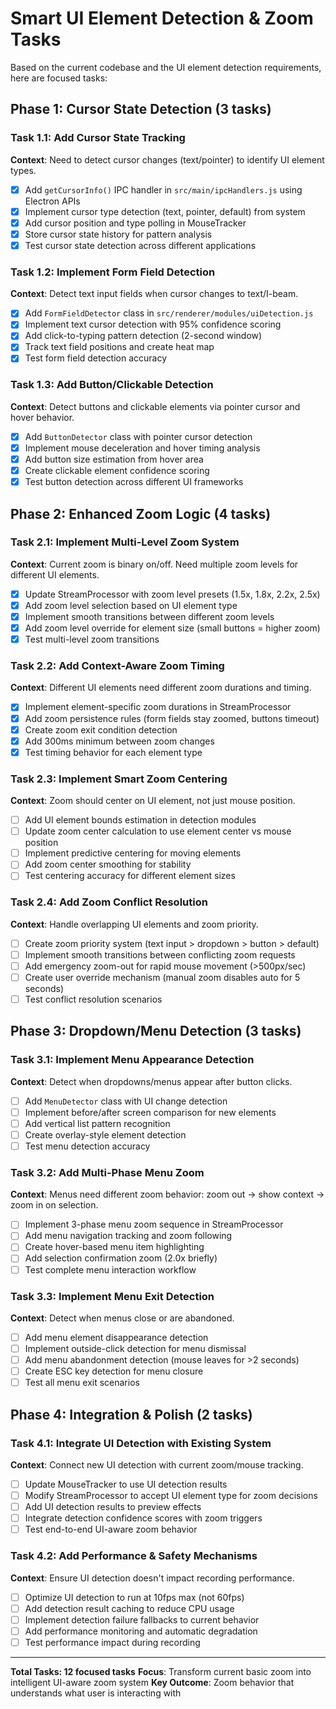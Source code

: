 # Smart UI Element Detection & Zoom Tasks

Based on the current codebase and the UI element detection requirements, here are focused tasks:

## Phase 1: Cursor State Detection (3 tasks)

### Task 1.1: Add Cursor State Tracking
**Context**: Need to detect cursor changes (text/pointer) to identify UI element types.
- [x] Add `getCursorInfo()` IPC handler in `src/main/ipcHandlers.js` using Electron APIs
- [x] Implement cursor type detection (text, pointer, default) from system
- [x] Add cursor position and type polling in MouseTracker
- [x] Store cursor state history for pattern analysis
- [x] Test cursor state detection across different applications

### Task 1.2: Implement Form Field Detection
**Context**: Detect text input fields when cursor changes to text/I-beam.
- [x] Add `FormFieldDetector` class in `src/renderer/modules/uiDetection.js`
- [x] Implement text cursor detection with 95% confidence scoring
- [x] Add click-to-typing pattern detection (2-second window)
- [x] Track text field positions and create heat map
- [x] Test form field detection accuracy

### Task 1.3: Add Button/Clickable Detection
**Context**: Detect buttons and clickable elements via pointer cursor and hover behavior.
- [x] Add `ButtonDetector` class with pointer cursor detection
- [x] Implement mouse deceleration and hover timing analysis
- [x] Add button size estimation from hover area
- [x] Create clickable element confidence scoring
- [x] Test button detection across different UI frameworks

## Phase 2: Enhanced Zoom Logic (4 tasks)

### Task 2.1: Implement Multi-Level Zoom System
**Context**: Current zoom is binary on/off. Need multiple zoom levels for different UI elements.
- [x] Update StreamProcessor with zoom level presets (1.5x, 1.8x, 2.2x, 2.5x)
- [x] Add zoom level selection based on UI element type
- [x] Implement smooth transitions between different zoom levels
- [x] Add zoom level override for element size (small buttons = higher zoom)
- [x] Test multi-level zoom transitions

### Task 2.2: Add Context-Aware Zoom Timing
**Context**: Different UI elements need different zoom durations and timing.
- [x] Implement element-specific zoom durations in StreamProcessor
- [x] Add zoom persistence rules (form fields stay zoomed, buttons timeout)
- [x] Create zoom exit condition detection
- [x] Add 300ms minimum between zoom changes
- [x] Test timing behavior for each element type

### Task 2.3: Implement Smart Zoom Centering
**Context**: Zoom should center on UI element, not just mouse position.
- [ ] Add UI element bounds estimation in detection modules
- [ ] Update zoom center calculation to use element center vs mouse position
- [ ] Implement predictive centering for moving elements
- [ ] Add zoom center smoothing for stability
- [ ] Test centering accuracy for different element sizes

### Task 2.4: Add Zoom Conflict Resolution
**Context**: Handle overlapping UI elements and zoom priority.
- [ ] Create zoom priority system (text input > dropdown > button > default)
- [ ] Implement smooth transitions between conflicting zoom requests
- [ ] Add emergency zoom-out for rapid mouse movement (>500px/sec)
- [ ] Create user override mechanism (manual zoom disables auto for 5 seconds)
- [ ] Test conflict resolution scenarios

## Phase 3: Dropdown/Menu Detection (3 tasks)

### Task 3.1: Implement Menu Appearance Detection
**Context**: Detect when dropdowns/menus appear after button clicks.
- [ ] Add `MenuDetector` class with UI change detection
- [ ] Implement before/after screen comparison for new elements
- [ ] Add vertical list pattern recognition
- [ ] Create overlay-style element detection
- [ ] Test menu detection accuracy

### Task 3.2: Add Multi-Phase Menu Zoom
**Context**: Menus need different zoom behavior: zoom out → show context → zoom in on selection.
- [ ] Implement 3-phase menu zoom sequence in StreamProcessor
- [ ] Add menu navigation tracking and zoom following
- [ ] Create hover-based menu item highlighting
- [ ] Add selection confirmation zoom (2.0x briefly)
- [ ] Test complete menu interaction workflow

### Task 3.3: Implement Menu Exit Detection
**Context**: Detect when menus close or are abandoned.
- [ ] Add menu element disappearance detection
- [ ] Implement outside-click detection for menu dismissal
- [ ] Add menu abandonment detection (mouse leaves for >2 seconds)
- [ ] Create ESC key detection for menu closure
- [ ] Test all menu exit scenarios

## Phase 4: Integration & Polish (2 tasks)

### Task 4.1: Integrate UI Detection with Existing System
**Context**: Connect new UI detection with current zoom/mouse tracking.
- [ ] Update MouseTracker to use UI detection results
- [ ] Modify StreamProcessor to accept UI element type for zoom decisions
- [ ] Add UI detection results to preview effects
- [ ] Integrate detection confidence scores with zoom triggers
- [ ] Test end-to-end UI-aware zoom behavior

### Task 4.2: Add Performance & Safety Mechanisms
**Context**: Ensure UI detection doesn't impact recording performance.
- [ ] Optimize UI detection to run at 10fps max (not 60fps)
- [ ] Add detection result caching to reduce CPU usage
- [ ] Implement detection failure fallbacks to current behavior
- [ ] Add performance monitoring and automatic degradation
- [ ] Test performance impact during recording

---

**Total Tasks: 12 focused tasks**
**Focus**: Transform current basic zoom into intelligent UI-aware zoom system
**Key Outcome**: Zoom behavior that understands what user is interacting with
